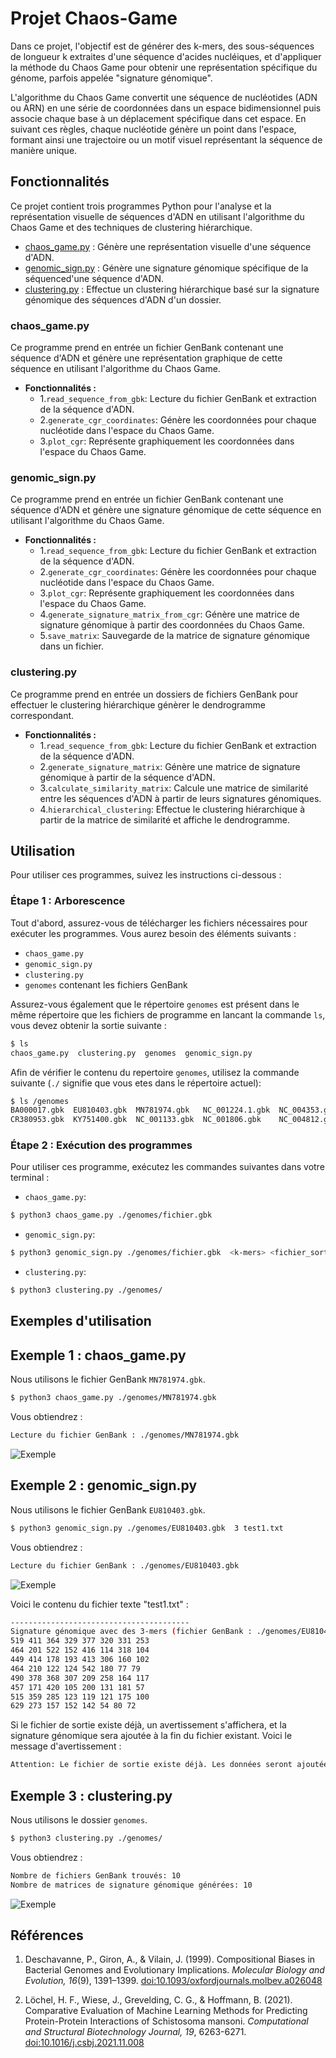 # Projet Chaos-Game

Dans ce projet, l'objectif est de générer des k-mers, des sous-séquences de longueur k extraites d'une séquence d'acides nucléiques, et d'appliquer la méthode du Chaos Game pour obtenir une représentation spécifique du génome, parfois appelée "signature génomique".

L'algorithme du Chaos Game convertit une séquence de nucléotides (ADN ou ARN) en une série de coordonnées dans un espace bidimensionnel puis associe chaque base à un déplacement spécifique dans cet espace. En suivant ces règles, chaque nucléotide génère un point dans l'espace, formant ainsi une trajectoire ou un motif visuel représentant la séquence de manière unique.

## Fonctionnalités
Ce projet contient trois programmes Python pour l'analyse et la représentation visuelle de séquences d'ADN en utilisant l'algorithme du Chaos Game et des techniques de clustering hiérarchique.

- [chaos_game.py](chaos_game.py) : Génère une représentation visuelle d'une séquence d'ADN.
- [genomic_sign.py](genomic_sign.py) : Génère une signature génomique spécifique de la séquenced'une séquence d'ADN.
- [clustering.py](clustering.py) : Effectue un clustering hiérarchique basé sur la signature génomique des séquences d'ADN d'un dossier.

### chaos_game.py

Ce programme prend en entrée un fichier GenBank contenant une séquence d'ADN et génère une représentation graphique de cette séquence en utilisant l'algorithme du Chaos Game.

- **Fonctionnalités :**
  - 1.`read_sequence_from_gbk`: Lecture du fichier GenBank et extraction de la séquence d'ADN.
  - 2.`generate_cgr_coordinates`: Génère les coordonnées pour chaque nucléotide dans l'espace du Chaos Game.
  - 3.`plot_cgr`: Représente graphiquement les coordonnées dans l'espace du Chaos Game.

### genomic_sign.py

Ce programme prend en entrée un fichier GenBank contenant une séquence d'ADN et génère une signature génomique de cette séquence en utilisant l'algorithme du Chaos Game.

- **Fonctionnalités :**
  - 1.`read_sequence_from_gbk`: Lecture du fichier GenBank et extraction de la séquence d'ADN.
  - 2.`generate_cgr_coordinates`: Génère les coordonnées pour chaque nucléotide dans l'espace du Chaos Game.
  - 3.`plot_cgr`: Représente graphiquement les coordonnées dans l'espace du Chaos Game.
  - 4.`generate_signature_matrix_from_cgr`: Génère une matrice de signature génomique à partir des coordonnées du Chaos Game.
  - 5.`save_matrix`: Sauvegarde de la matrice de signature génomique dans un fichier.

### clustering.py

Ce programme prend en entrée un dossiers de fichiers GenBank pour effectuer le clustering hiérarchique génèrer le dendrogramme correspondant.

- **Fonctionnalités :**
  - 1.`read_sequence_from_gbk`: Lecture du fichier GenBank et extraction de la séquence d'ADN.
  - 2.`generate_signature_matrix`: Génère une matrice de signature génomique à partir de la séquence d'ADN.
  - 3.`calculate_similarity_matrix`: Calcule une matrice de similarité entre les séquences d'ADN à partir de leurs signatures génomiques.
  - 4.`hierarchical_clustering`: Effectue le clustering hiérarchique à partir de la matrice de similarité et affiche le dendrogramme.

## Utilisation

Pour utiliser ces programmes, suivez les instructions ci-dessous :

### Étape 1 : Arborescence

Tout d'abord, assurez-vous de télécharger les fichiers nécessaires pour exécuter les programmes. Vous aurez besoin des éléments suivants :

- `chaos_game.py`
- `genomic_sign.py`
- `clustering.py`
- `genomes` contenant les fichiers GenBank

Assurez-vous également que le répertoire `genomes` est présent dans le même répertoire que les fichiers de programme en lancant la commande `ls`, vous devez obtenir la sortie suivante : 
```bash
$ ls
chaos_game.py  clustering.py  genomes  genomic_sign.py
```
Afin de vérifier le contenu du repertoire `genomes`, utilisez la commande suivante (`./` signifie que vous etes dans le répertoire actuel):
```bash
$ ls /genomes 
BA000017.gbk  EU810403.gbk  MN781974.gbk   NC_001224.1.gbk  NC_004353.gbk
CR380953.gbk  KY751400.gbk  NC_001133.gbk  NC_001806.gbk    NC_004812.gbk
```

### Étape 2 : Exécution des programmes

Pour utiliser ces programme, exécutez les commandes suivantes dans votre terminal :

- `chaos_game.py`:
```bash
$ python3 chaos_game.py ./genomes/fichier.gbk
```

- `genomic_sign.py`:
```bash
$ python3 genomic_sign.py ./genomes/fichier.gbk  <k-mers> <fichier_sortie>
```

- `clustering.py`:
```bash
$ python3 clustering.py ./genomes/
```
## Exemples d'utilisation

## Exemple 1 : chaos_game.py
Nous utilisons le fichier GenBank `MN781974.gbk`.

```bash
$ python3 chaos_game.py ./genomes/MN781974.gbk
```

Vous obtiendrez : 
```bash
Lecture du fichier GenBank : ./genomes/MN781974.gbk
```
![Exemple](CGR_results/CGR_MN781974.png)

## Exemple 2 : genomic_sign.py
Nous utilisons le fichier GenBank `EU810403.gbk`.

```bash
$ python3 genomic_sign.py ./genomes/EU810403.gbk  3 test1.txt
```

Vous obtiendrez : 
```bash
Lecture du fichier GenBank : ./genomes/EU810403.gbk
```
![Exemple](CGR_results/sign_EU810403.png)

Voici le contenu du fichier texte "test1.txt" : 
```bash
----------------------------------------
Signature génomique avec des 3-mers (fichier GenBank : ./genomes/EU810403.gbk)
519 411 364 329 377 320 331 253
464 201 522 152 416 114 318 104
449 414 178 193 413 306 160 102
464 210 122 124 542 180 77 79
490 378 368 307 209 258 164 117
457 171 420 105 200 131 181 57
515 359 285 123 119 121 175 100
629 273 157 152 142 54 80 72
```

Si le fichier de sortie existe déjà, un avertissement s'affichera, et la signature génomique sera ajoutée à la fin du fichier existant. Voici le message d'avertissement :
```bash
Attention: Le fichier de sortie existe déjà. Les données seront ajoutées à la fin du fichier existant.
```
## Exemple 3 : clustering.py
Nous utilisons le dossier `genomes`.

```bash
$ python3 clustering.py ./genomes/
```

Vous obtiendrez : 
```bash
Nombre de fichiers GenBank trouvés: 10
Nombre de matrices de signature génomique générées: 10
```
![Exemple](CGR_results/clustering.png)

## Références

1. Deschavanne, P., Giron, A., & Vilain, J. (1999). Compositional Biases in Bacterial Genomes and Evolutionary Implications. *Molecular Biology and Evolution, 16*(9), 1391–1399. [doi:10.1093/oxfordjournals.molbev.a026048](https://doi.org/10.1093/oxfordjournals.molbev.a026048)

2. Löchel, H. F., Wiese, J., Grevelding, C. G., & Hoffmann, B. (2021). Comparative Evaluation of Machine Learning Methods for Predicting Protein-Protein Interactions of Schistosoma mansoni. *Computational and Structural Biotechnology Journal, 19*, 6263-6271. [doi:10.1016/j.csbj.2021.11.008](https://doi.org/10.1016/j.csbj.2021.11.008)
